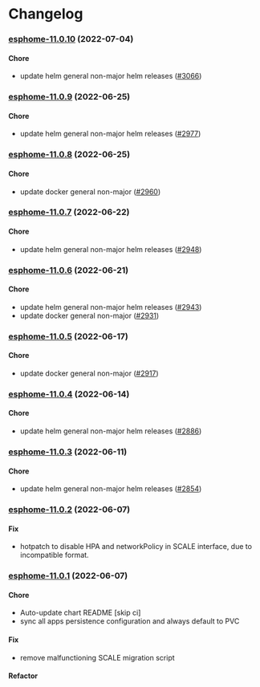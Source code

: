 # Changelog<br>


<a name="esphome-11.0.10"></a>
### [esphome-11.0.10](https://github.com/truecharts/apps/compare/esphome-11.0.9...esphome-11.0.10) (2022-07-04)

#### Chore

* update helm general non-major helm releases ([#3066](https://github.com/truecharts/apps/issues/3066))



<a name="esphome-11.0.9"></a>
### [esphome-11.0.9](https://github.com/truecharts/apps/compare/esphome-11.0.8...esphome-11.0.9) (2022-06-25)

#### Chore

* update helm general non-major helm releases ([#2977](https://github.com/truecharts/apps/issues/2977))



<a name="esphome-11.0.8"></a>
### [esphome-11.0.8](https://github.com/truecharts/apps/compare/esphome-11.0.7...esphome-11.0.8) (2022-06-25)

#### Chore

* update docker general non-major ([#2960](https://github.com/truecharts/apps/issues/2960))



<a name="esphome-11.0.7"></a>
### [esphome-11.0.7](https://github.com/truecharts/apps/compare/esphome-11.0.6...esphome-11.0.7) (2022-06-22)

#### Chore

* update helm general non-major helm releases ([#2948](https://github.com/truecharts/apps/issues/2948))



<a name="esphome-11.0.6"></a>
### [esphome-11.0.6](https://github.com/truecharts/apps/compare/esphome-11.0.5...esphome-11.0.6) (2022-06-21)

#### Chore

* update helm general non-major helm releases ([#2943](https://github.com/truecharts/apps/issues/2943))
* update docker general non-major ([#2931](https://github.com/truecharts/apps/issues/2931))



<a name="esphome-11.0.5"></a>
### [esphome-11.0.5](https://github.com/truecharts/apps/compare/esphome-11.0.4...esphome-11.0.5) (2022-06-17)

#### Chore

* update docker general non-major ([#2917](https://github.com/truecharts/apps/issues/2917))



<a name="esphome-11.0.4"></a>
### [esphome-11.0.4](https://github.com/truecharts/apps/compare/esphome-11.0.3...esphome-11.0.4) (2022-06-14)

#### Chore

* update helm general non-major helm releases ([#2886](https://github.com/truecharts/apps/issues/2886))



<a name="esphome-11.0.3"></a>
### [esphome-11.0.3](https://github.com/truecharts/apps/compare/esphome-11.0.2...esphome-11.0.3) (2022-06-11)

#### Chore

* update helm general non-major helm releases ([#2854](https://github.com/truecharts/apps/issues/2854))



<a name="esphome-11.0.2"></a>
### [esphome-11.0.2](https://github.com/truecharts/apps/compare/esphome-11.0.1...esphome-11.0.2) (2022-06-07)

#### Fix

* hotpatch to disable HPA and networkPolicy in SCALE interface, due to incompatible format.



<a name="esphome-11.0.1"></a>
### [esphome-11.0.1](https://github.com/truecharts/apps/compare/esphome-10.0.26...esphome-11.0.1) (2022-06-07)

#### Chore

* Auto-update chart README [skip ci]
* sync all apps persistence configuration and always default to PVC

#### Fix

* remove malfunctioning SCALE migration script

#### Refactor

